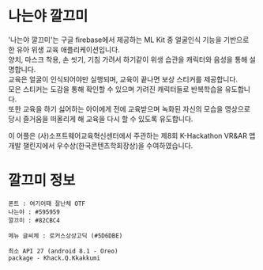 # 나는야 깔끄미
   
'나는야 깔끄미'는 구글 firebase에서 제공하는 ML Kit 중 얼굴인식 기능을 기반으로 한 유아 위생 교육 애플리케이션입니다.    
양치, 마스크 착용, 손 씻기, 기침 가려서 하기같이 위생 습관을 캐릭터와 음성을 통해 설명합니다.    
교육은 얼굴이 인식되어야만 실행되며, 교육이 끝나면 보상 스티커를 제공합니다.    
모은 스티커는 도감을 통해 확인할 수 있으며 가려진 캐릭터들로 반복학습을 유도합니다.    
또한 교육을 하기 싫어하는 아이에게 전에 교육받으며 녹화된 자신의 모습을 영상으로 당시 즐거움을 떠올리게 해 교육을 다시 할 수 있도록 유도합니다.
   
이 어플은 (사)소프트웨어교육혁신센터에서 주관하는 제8회 K-Hackathon VR&AR 앱 개발 챌린지에서 우수상(한국콘텐츠학회장상)을 수여하였습니다.    

# 깔끄미 정보
```
폰트 : 여기어때 잘난체 OTF
나는야 : #595959
깔끄미 : #82CBC4

메뉴 글씨체 : 로커스상상고딕 (#5D6DBE)

최소 API 27 (android 8.1 - Oreo)
package - Khack.Q.Kkakkumi
```
